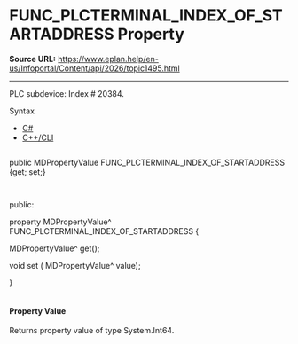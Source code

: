 # FUNC_PLCTERMINAL_INDEX_OF_STARTADDRESS Property

**Source URL:** https://www.eplan.help/en-us/Infoportal/Content/api/2026/topic1495.html

---

PLC subdevice: Index # 20384.

Syntax

- [C#](#i-syntax-CS)
- [C++/CLI](#i-syntax-CPP2005)

```
```
public MDPropertyValue FUNC_PLCTERMINAL_INDEX_OF_STARTADDRESS {get; set;}
```
```

```
```
public:

property MDPropertyValue^ FUNC_PLCTERMINAL_INDEX_OF_STARTADDRESS {

   MDPropertyValue^ get();

   void set (    MDPropertyValue^ value);

}
```
```

#### Property Value

Returns property value of type System.Int64.
